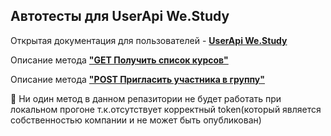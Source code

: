 
## Автотесты для UserApi We.Study
Открытая документация для пользователей - [**UserApi We.Study**](https://help.webinar.ru/ru/articles/3352168-api-%D1%81%D0%BF%D0%B8%D1%81%D0%BE%D0%BA-%D0%BC%D0%B5%D1%82%D0%BE%D0%B4%D0%BE%D0%B2-we-study)

Описание метода [**"GET Получить список курсов"**](https://help.webinar.ru/ru/articles/3340567-%D0%BF%D0%BE%D0%BB%D1%83%D1%87%D0%B8%D1%82%D1%8C-%D1%81%D0%BF%D0%B8%D1%81%D0%BE%D0%BA-%D0%BA%D1%83%D1%80%D1%81%D0%BE%D0%B2)

Описание метода [**"POST Пригласить участника в группу"**](https://help.webinar.ru/ru/articles/3342320-%D0%BF%D1%80%D0%B8%D0%B3%D0%BB%D0%B0%D1%81%D0%B8%D1%82%D1%8C-%D1%83%D1%87%D0%B0%D1%81%D1%82%D0%BD%D0%B8%D0%BA%D0%B0-%D0%B2-%D0%B3%D1%80%D1%83%D0%BF%D0%BF%D1%83)

:rotating_light:  Ни один метод в данном репазитории не будет работать при локальном прогоне т.к.отсутствует корректный token(который является собственностью компании и не может быть опубликован)